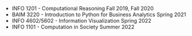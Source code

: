 - INFO 1201 - Computational Reasoning  Fall 2019, Fall 2020 
- BAIM 3220 - Introduction to Python for Business Analytics  Spring 2021 
- INFO 4602/5602 - Information Visualization  Spring 2022 
- INFO 1101 - Computation in Society  Summer 2022 
